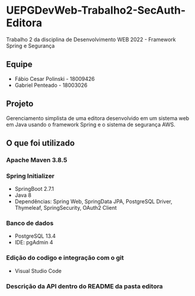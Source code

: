 # UEPGDevWeb-Trabalho2-SecAuth-Editora

Trabalho 2 da disciplina de Desenvolvimento WEB 2022 - Framework Spring e Segurança

## Equipe

- Fábio Cesar Polinski - 18009426
- Gabriel Penteado - 18003026

## Projeto

Gerenciamento simplista de uma editora desenvolvido em um sistema web em Java usando o framework Spring e o sistema de segurança AWS.

## O que foi utilizado

### Apache Maven 3.8.5

### Spring Initializer 
- SpringBoot 2.7.1
- Java 8
- Dependências: Spring Web, SpringData JPA, PostgreSQL Driver, Thymeleaf, SpringSecurity, OAuth2 Client

### Banco de dados
- PostgreSQL 13.4
- IDE: pgAdmin 4

### Edição do codigo e integração com o git
- Visual Studio Code

### Descrição da API dentro do README da pasta editora
